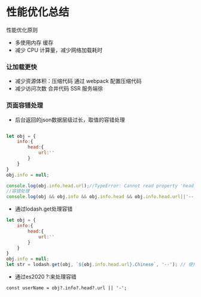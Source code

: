 # 性能优化总结

性能优化原则

- 多使用内存 缓存
- 减少 CPU 计算量，减少网络加载耗时

### 让加载更快

- 减少资源体积：压缩代码
  通过 webpack 配置压缩代码
- 减少访问次数
  合并代码 SSR 服务端徐

### 页面容错处理

- 后台返回的json数据层级过长，取值的容错处理

```javascript

let obj = {
    info:{ 
        head:{
            url:''
        }
    }
}
obj.info = null;

console.log(obj.info.head.url);//TypeError: Cannot read property 'head' of null
//容错处理
console.log(obj && obj.info && obj.info.head && obj.info.head.url||'--');
```

- 通过lodash.get处理容错

```javascript
let obj = {
    info:{ 
        head:{
            url:''
        }
    }
}
obj.info = null;
let str = lodash.get(obj, `${obj.info.head.url}.Chinese`, '--'); // 使用 lodash 来简化

```
- 通过es2020 ?:来处理容错

```
const userName = obj?.info?.head?.url || '-';
```

